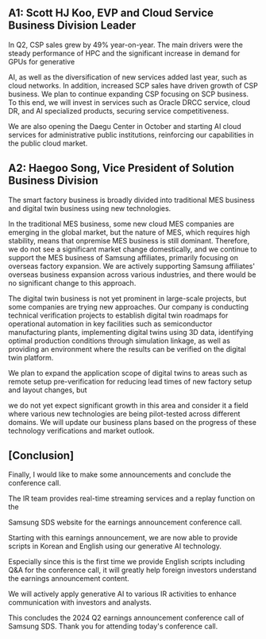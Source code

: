 ## **A1: Scott HJ Koo, EVP and Cloud Service Business Division Leader**

In Q2, CSP sales grew by 49% year-on-year. The main drivers were the steady performance of HPC and the significant increase in demand for GPUs for generative

AI, as well as the diversification of new services added last year, such as cloud networks. In addition, increased SCP sales have driven growth of CSP business. We plan to continue expanding CSP focusing on SCP business. To this end, we will invest in services such as Oracle DRCC service, cloud DR, and AI specialized products, securing service competitiveness.

We are also opening the Daegu Center in October and starting AI cloud services for administrative public institutions, reinforcing our capabilities in the public cloud market.

## **A2: Haegoo Song, Vice President of Solution Business Division**

The smart factory business is broadly divided into traditional MES business and digital twin business using new technologies.

In the traditional MES business, some new cloud MES companies are emerging in the global market, but the nature of MES, which requires high stability, means that onpremise MES business is still dominant. Therefore, we do not see a significant market change domestically, and we continue to support the MES business of Samsung affiliates, primarily focusing on overseas factory expansion. We are actively supporting Samsung affiliates' overseas business expansion across various industries, and there would be no significant change to this approach.

The digital twin business is not yet prominent in large-scale projects, but some companies are trying new approaches. Our company is conducting technical verification projects to establish digital twin roadmaps for operational automation in key facilities such as semiconductor manufacturing plants, implementing digital twins using 3D data, identifying optimal production conditions through simulation linkage, as well as providing an environment where the results can be verified on the digital twin platform.

We plan to expand the application scope of digital twins to areas such as remote setup pre-verification for reducing lead times of new factory setup and layout changes, but

we do not yet expect significant growth in this area and consider it a field where various new technologies are being pilot-tested across different domains. We will update our business plans based on the progress of these technology verifications and market outlook.

## **[Conclusion]**

Finally, I would like to make some announcements and conclude the conference call.

The IR team provides real-time streaming services and a replay function on the

Samsung SDS website for the earnings announcement conference call.

Starting with this earnings announcement, we are now able to provide scripts in Korean and English using our generative AI technology.

Especially since this is the first time we provide English scripts including Q&A for the conference call, it will greatly help foreign investors understand the earnings announcement content.

We will actively apply generative AI to various IR activities to enhance communication with investors and analysts.

This concludes the 2024 Q2 earnings announcement conference call of Samsung SDS. Thank you for attending today's conference call.
